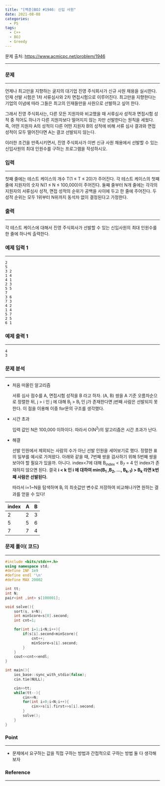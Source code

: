 ```yaml
---
title: "[백준]BOJ #1946: 신입 사원"
date: 2021-08-08
categories:
  - PS
tags:
  - C++
  - BOJ
  - Greedy
---
```






문제 출처: <https://www.acmicpc.net/problem/1946>

---

### 문제

---

언제나 최고만을 지향하는 굴지의 대기업 진영 주식회사가 신규 사원 채용을 실시한다. 인재 선발 시험은 1차 서류심사와 2차 면접시험으로 이루어진다. 최고만을 지향한다는 기업의 이념에 따라 그들은 최고의 인재들만을 사원으로 선발하고 싶어 한다.

그래서 진영 주식회사는, 다른 모든 지원자와 비교했을 때 서류심사 성적과 면접시험 성적 중 적어도 하나가 다른 지원자보다 떨어지지 않는 자만 선발한다는 원칙을 세웠다. 즉, 어떤 지원자 A의 성적이 다른 어떤 지원자 B의 성적에 비해 서류 심사 결과와 면접 성적이 모두 떨어진다면 A는 결코 선발되지 않는다.

이러한 조건을 만족시키면서, 진영 주식회사가 이번 신규 사원 채용에서 선발할 수 있는 신입사원의 최대 인원수를 구하는 프로그램을 작성하시오.



### 입력

---

첫째 줄에는 테스트 케이스의 개수 T(1 ≤ T ≤ 20)가 주어진다. 각 테스트 케이스의 첫째 줄에 지원자의 숫자 N(1 ≤ N ≤ 100,000)이 주어진다. 둘째 줄부터 N개 줄에는 각각의 지원자의 서류심사 성적, 면접 성적의 순위가 공백을 사이에 두고 한 줄에 주어진다. 두 성적 순위는 모두 1위부터 N위까지 동석차 없이 결정된다고 가정한다.



### 출력

---

각 테스트 케이스에 대해서 진영 주식회사가 선발할 수 있는 신입사원의 최대 인원수를 한 줄에 하나씩 출력한다.



### 예제 입력 1 

---

```
2
5
3 2
1 4
4 1
2 3
5 5
7
3 6
7 3
4 2
1 4
5 7
2 5
6 1
```

### 예제 출력 1 

---

```
4
3
```



### 문제 분석

---

* 처음 떠올린 알고리즘

  서류 심사 점수를 A, 면접시험 성적을 B 라고 하자. (A, B) 쌍을 A 기준 오름차순으로 정렬한 뒤, j > i 인 j 에 대해 B<sub>j</sub> > B<sub>i</sub> 인 j가 존재한다면 j번째 사람은 선발되지 못한다. 이 점을 이용해 이중 for문의 구조를 생각했다.

* 시간 초과

  입력 값인 N은 100,000 이하이다. 따라서 O(N<sup>2</sup>)의 알고리즘은 시간 초과가 난다.

* 해결

  선발 인원에서 제외되는 사람의 수가 아닌 선발 인원을 세어보기로 했다. 정렬한 표의 일부를 예시로 가져왔다. 아래와 같을 때, 7번째 쌍을 검사하기 위해 5번째 쌍을 보아야 할 필요가 있을까. 아니다. index<7에 대해 B<sub>index</sub> < B<sub>7</sub> = 4 인 index가 존재하지 않으면 된다. 결국 **i < k 인 i 에 대하여 min(B<sub>1</sub> ,B<sub>2</sub>, ..., B<sub>k-1</sub>) > B<sub>k</sub> 라면 k번째 사람은 선발된다.** 

  따라서 i=1~N을 탐색하며 B<sub>i</sub> 의 최솟값만 변수로 저장하여 비교해나가면 원하는 결과를 얻을 수 있다!

| index | A    | B    |
| ----- | ---- | ---- |
| 2     | 2    | 3    |
| 5     | 5    | 6    |
| 7     | 7    | 4    |





### 문제 풀이( 코드)

---

```c++
#include <bits/stdc++.h>
using namespace std;
#define INF 1e9
#define endl '\n'
#define MAX 20002

int tt;
int N;
pair<int ,int> s[100001];

void solve(){
    sort(s, s+N);
    int minScore=s[0].second;
    int cnt=1;

    for(int i=1;i<N;i++){
        if(s[i].second<minScore){
            cnt++;
            minScore=s[i].second;
        }
    }
    cout<<cnt<<endl;
}

int main(){
    ios_base::sync_with_stdio(false);
    cin.tie(NULL);

    cin>>tt;
    while(tt--){
        cin>>N;
        for(int i=0;i<N;i++){
            cin>>s[i].first>>s[i].second;
        }
        solve();
    }
}
```

  

### Point

---

* 문제에서 요구하는 값을 직접 구하는 방법과 간접적으로 구하는 방법 둘 다 생각해보자



### Reference

---



